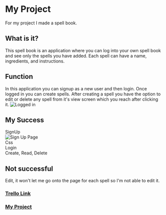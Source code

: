 # My Project

For my project I made a spell book.
 

## What is it?

This spell book is an application where you can log into your own spell book and see only the spells you have added. Each spell can have a name, ingredients, and instructions. 

## Function

In this application you can signup as a new user and then login. Once logged in you can create spells. After creating a spell you have the option to edit or delete any spell from it's view screen which you reach after clicking it.
<img src="https://i.im.ge/2022/11/06/2J8hKJ.DC78AD40-8F7A-45DA-AD68-25A58DA49B8D.png" alt="Logged in">

## My Success
SignUp <br>
<img src="https://i.im.ge/2022/11/06/2JgbHx.27E1AC9E-B572-48F1-8038-01412E24BF99.jpg" alt="Sign Up Page"><br>
Css <br>
Login <br>
Create, Read, Delete <br>

## Not successful
Edit, it won't let me go onto the page for each spell so I'm not able to edit it.

### [Trello Link](https://trello.com/invite/b/RpqG6kJd/ATTIcc3aa57a8bb81dfbd5bb9c45e939a2299CD387FB/project-2)

### [My Project](http://localhost:3000/user/signup)
